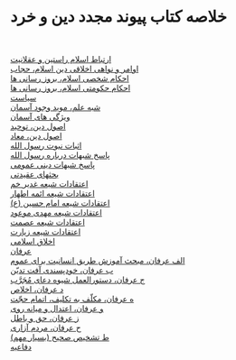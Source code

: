 # خلاصه کتاب پیوند مجدد دین و خرد
<br />

[ارتباط اسلام راستین و عقلانیت](https://nzibayi.github.io/outline/artba.htm)<br />
[اوامر و نواهی اخلاقی دین اسلام، حجاب](https://nzibayi.github.io/outline/avamr.htm)<br />
[احکام شخصی اسلام، بروز رسانی ها](https://nzibayi.github.io/outline/ahkam.htm)<br />
[احکام حکومتی اسلام، بروز رسانی ها](https://nzibayi.github.io/outline/ahkam2.htm)<br />
[سیاست](https://nzibayi.github.io/outline/syast.htm)<br />
[شبه علم، موید وجود آسمان](https://nzibayi.github.io/outline/shbhl.htm)<br />
[ویژگی های آسمان](https://nzibayi.github.io/outline/vyzhg.htm)<br />
[اصول دین، توحید](https://nzibayi.github.io/outline/asvld.htm)<br />
[اصول دین، معاد](https://nzibayi.github.io/outline/asvld2.htm)<br />
[اثبات نبوت رسول الله](https://nzibayi.github.io/outline/asbat.htm)<br />
[پاسخ شبهات درباره رسول الله](https://nzibayi.github.io/outline/paskh.htm)<br />
[پاسخ شبهات دینی عمومی](https://nzibayi.github.io/outline/paskh2.htm)<br />
[بحثهای عقیدتی](https://nzibayi.github.io/outline/bhsha.htm)<br />
[اعتقادات شیعه غدیر خم](https://nzibayi.github.io/outline/atgha.htm)<br />
[اعتقادات شیعه ائمه اطهار](https://nzibayi.github.io/outline/atgha2.htm)<br />
[اعتقادات شیعه امام حسین (ع)](https://nzibayi.github.io/outline/atgha3.htm)<br />
[اعتقادات شیعه مهدی موعود](https://nzibayi.github.io/outline/atgha4.htm)<br />
[اعتقادات شیعه عصمت](https://nzibayi.github.io/outline/atgha5.htm)<br />
[اعتقادات شیعه زیارت](https://nzibayi.github.io/outline/atgha6.htm)<br />
[اخلاق اسلامی](https://nzibayi.github.io/outline/akhla.htm)<br />
[عرفان](https://nzibayi.github.io/outline/rfan.htm)<br />
[الف عرفان، مبحث آموزش طریق انسانیت برای عموم](https://nzibayi.github.io/outline/alfrf.htm)<br />
[ب عرفان، خودپسندی آفت تدیّن](https://nzibayi.github.io/outline/brfan.htm)<br />
[ج عرفان، دستورالعمل شیوه دعای مُجَرَّب](https://nzibayi.github.io/outline/jrfan.htm)<br />
[د عرفان، اخلاص](https://nzibayi.github.io/outline/drfan.htm)<br />
[ه عرفان، مکلّف به تکلیف، اتمام حجّت](https://nzibayi.github.io/outline/hrfan.htm)<br />
[و عرفان، اعتدال و میانه روی](https://nzibayi.github.io/outline/vrfan.htm)<br />
[ز عرفان، حق و باطل](https://nzibayi.github.io/outline/zrfan.htm)<br />
[ح عرفان، مردم آزاری](https://nzibayi.github.io/outline/hrfan2.htm)<br />
[ط تشخیص صحیح (بسیار مهم)](https://nzibayi.github.io/outline/ttshk.htm)<br />
[دفاعیه](https://nzibayi.github.io/outline/dfayh.htm)<br />
